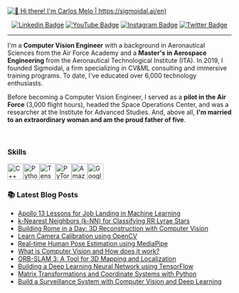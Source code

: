 [<img src="https://raw.githubusercontent.com/carlosfab/carlosfab/master/github-banner.png" alt="👋 Hi there! I'm Carlos Melo | https://sigmoidal.ai/en)" title="👋 Hi there! I'm Carlos Melo | https://sigmoidal.ai/en)"/>](https://sigmoidal.ai/en/)

<div align="center">
  
  [![Linkedin Badge](https://img.shields.io/badge/LinkedIn-0077B5?style=flat-square&logo=Linkedin&logoColor=white&link=https://www.linkedin.com/in/carlos-melo-data-science/)](https://www.linkedin.com/in/carlos-melo-data-science/)
  [![YouTube Badge](https://img.shields.io/badge/YouTube-FF0000?style=flat-square&logo=youtube&logoColor=white)](https://www.youtube.com/@CarlosMeloSigmoidal)
  [![Instagram Badge](https://img.shields.io/badge/Instagram-E4405F?style=flat-square&logo=instagram&logoColor=white)](https://www.instagram.com/carlos_melo.py)
  [![Twitter Badge](https://img.shields.io/twitter/follow/:carlos_melo_py)](https://twitter.com/carlos_melo_py)

  
</div>

---

<p align="left">
I'm a <strong>Computer Vision Engineer</strong> with a background in Aeronautical Sciences from the Air Force Academy and a <strong>Master's in Aerospace Engineering</strong> from the Aeronautical Technological Institute (ITA). In 2019, I founded Sigmoidal, a firm specializing in CV&ML consulting and immersive training programs. To date, I've educated over 6,000 technology enthusiasts.
</p>

<p align="left"> 
Before becoming a Computer Vision Engineer, I served as a <strong>pilot in the Air Force</strong> (3,000 flight hours), headed the Space Operations Center, and was a researcher at the Institute for Advanced Studies. And, above all, <strong>I'm married to an extraordinary woman and am the proud father of five</strong>.
</p>
<br>

### Skills  

<p align="left"> <a href="https://docs.microsoft.com/en-us/cpp/?view=msvc-170" target="_blank" rel="noreferrer"><img src="https://raw.githubusercontent.com/danielcranney/readme-generator/main/public/icons/skills/cplusplus-colored.svg" width="36" height="36" alt="C++" /></a><a href="https://www.python.org/" target="_blank" rel="noreferrer"><img src="https://raw.githubusercontent.com/danielcranney/readme-generator/main/public/icons/skills/python-colored.svg" width="36" height="36" alt="Python" /></a><a href="https://www.tensorflow.org/" target="_blank" rel="noreferrer"><img src="https://raw.githubusercontent.com/danielcranney/readme-generator/main/public/icons/skills/tensorflow-colored.svg" width="36" height="36" alt="TensorFlow" /></a><a href="https://pytorch.org/" target="_blank" rel="noreferrer"><img src="https://raw.githubusercontent.com/danielcranney/readme-generator/main/public/icons/skills/pytorch-colored.svg" width="36" height="36" alt="PyTorch" /></a><a href="https://aws.amazon.com" target="_blank" rel="noreferrer"><img src="https://raw.githubusercontent.com/danielcranney/readme-generator/main/public/icons/skills/aws-colored.svg" width="36" height="36" alt="Amazon Web Services" /></a><a href="https://cloud.google.com/" target="_blank" rel="noreferrer"><img src="https://raw.githubusercontent.com/danielcranney/readme-generator/main/public/icons/skills/googlecloud-colored.svg" width="36" height="36" alt="Google Cloud" /></a> </p>


### 📚 Latest Blog Posts

<!--START_SECTION:feed-->
* [Apollo 13 Lessons for Job Landing in Machine Learning](https:&#x2F;&#x2F;sigmoidal.ai&#x2F;en&#x2F;apollo-13-lessons-for-job-landing-in-machine-learning&#x2F;)
* [k-Nearest Neighbors (k-NN) for Classifying RR Lyrae Stars](https:&#x2F;&#x2F;sigmoidal.ai&#x2F;en&#x2F;k-nearest-neighbors-k-nn-for-classifying-rr-lyrae-stars&#x2F;)
* [Building Rome in a Day: 3D Reconstruction with Computer Vision](https:&#x2F;&#x2F;sigmoidal.ai&#x2F;en&#x2F;building-rome-in-a-day-3d-reconstruction-with-computer-vision&#x2F;)
* [Learn Camera Calibration using OpenCV](https:&#x2F;&#x2F;sigmoidal.ai&#x2F;en&#x2F;learn-camera-calibration-using-opencv-and-python&#x2F;)
* [Real-time Human Pose Estimation using MediaPipe](https:&#x2F;&#x2F;sigmoidal.ai&#x2F;en&#x2F;real-time-human-pose-estimation-using-mediapipe&#x2F;)
* [What is Computer Vision and How does it work?](https:&#x2F;&#x2F;sigmoidal.ai&#x2F;en&#x2F;what-is-computer-vision-how-does-it-work&#x2F;)
* [ORB-SLAM 3: A Tool for 3D Mapping and Localization](https:&#x2F;&#x2F;sigmoidal.ai&#x2F;en&#x2F;orb-slam-3-a-tool-for-3d-mapping-and-localization&#x2F;)
* [Building a Deep Learning Neural Network using TensorFlow](https:&#x2F;&#x2F;sigmoidal.ai&#x2F;en&#x2F;building-a-deep-learning-neural-using-network-tensorflow&#x2F;)
* [Matrix Transformations and Coordinate Systems with Python](https:&#x2F;&#x2F;sigmoidal.ai&#x2F;en&#x2F;matrix-transformations-and-coordinate-systems-with-python&#x2F;)
* [Build a Surveillance System with Computer Vision and Deep Learning](https:&#x2F;&#x2F;sigmoidal.ai&#x2F;en&#x2F;build-a-surveillance-system-with-computer-vision&#x2F;)
<!--END_SECTION:feed-->
